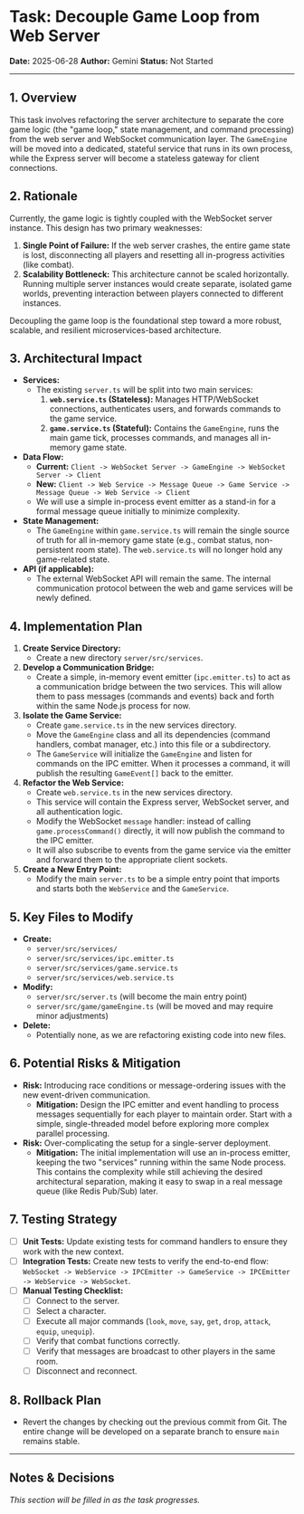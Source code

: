 
# Task: Decouple Game Loop from Web Server

**Date:** 2025-06-28
**Author:** Gemini
**Status:** Not Started

---

## 1. Overview

This task involves refactoring the server architecture to separate the core game logic (the "game loop," state management, and command processing) from the web server and WebSocket communication layer. The `GameEngine` will be moved into a dedicated, stateful service that runs in its own process, while the Express server will become a stateless gateway for client connections.

## 2. Rationale

Currently, the game logic is tightly coupled with the WebSocket server instance. This design has two primary weaknesses:

1.  **Single Point of Failure:** If the web server crashes, the entire game state is lost, disconnecting all players and resetting all in-progress activities (like combat).
2.  **Scalability Bottleneck:** This architecture cannot be scaled horizontally. Running multiple server instances would create separate, isolated game worlds, preventing interaction between players connected to different instances.

Decoupling the game loop is the foundational step toward a more robust, scalable, and resilient microservices-based architecture.

## 3. Architectural Impact

- **Services:**
    - The existing `server.ts` will be split into two main services:
        1.  **`web.service.ts` (Stateless):** Manages HTTP/WebSocket connections, authenticates users, and forwards commands to the game service.
        2.  **`game.service.ts` (Stateful):** Contains the `GameEngine`, runs the main game tick, processes commands, and manages all in-memory game state.
- **Data Flow:**
    - **Current:** `Client -> WebSocket Server -> GameEngine -> WebSocket Server -> Client`
    - **New:** `Client -> Web Service -> Message Queue -> Game Service -> Message Queue -> Web Service -> Client`
    - We will use a simple in-process event emitter as a stand-in for a formal message queue initially to minimize complexity.
- **State Management:**
    - The `GameEngine` within `game.service.ts` will remain the single source of truth for all in-memory game state (e.g., combat status, non-persistent room state). The `web.service.ts` will no longer hold any game-related state.
- **API (if applicable):**
    - The external WebSocket API will remain the same. The internal communication protocol between the web and game services will be newly defined.

## 4. Implementation Plan

1.  **Create Service Directory:**
    - Create a new directory `server/src/services`.
2.  **Develop a Communication Bridge:**
    - Create a simple, in-memory event emitter (`ipc.emitter.ts`) to act as a communication bridge between the two services. This will allow them to pass messages (commands and events) back and forth within the same Node.js process for now.
3.  **Isolate the Game Service:**
    - Create `game.service.ts` in the new services directory.
    - Move the `GameEngine` class and all its dependencies (command handlers, combat manager, etc.) into this file or a subdirectory.
    - The `GameService` will initialize the `GameEngine` and listen for commands on the IPC emitter. When it processes a command, it will publish the resulting `GameEvent[]` back to the emitter.
4.  **Refactor the Web Service:**
    - Create `web.service.ts` in the new services directory.
    - This service will contain the Express server, WebSocket server, and all authentication logic.
    - Modify the WebSocket `message` handler: instead of calling `game.processCommand()` directly, it will now publish the command to the IPC emitter.
    - It will also subscribe to events from the game service via the emitter and forward them to the appropriate client sockets.
5.  **Create a New Entry Point:**
    - Modify the main `server.ts` to be a simple entry point that imports and starts both the `WebService` and the `GameService`.

## 5. Key Files to Modify

- **Create:**
    - `server/src/services/`
    - `server/src/services/ipc.emitter.ts`
    - `server/src/services/game.service.ts`
    - `server/src/services/web.service.ts`
- **Modify:**
    - `server/src/server.ts` (will become the main entry point)
    - `server/src/game/gameEngine.ts` (will be moved and may require minor adjustments)
- **Delete:**
    - Potentially none, as we are refactoring existing code into new files.

## 6. Potential Risks & Mitigation

- **Risk:** Introducing race conditions or message-ordering issues with the new event-driven communication.
  - **Mitigation:** Design the IPC emitter and event handling to process messages sequentially for each player to maintain order. Start with a simple, single-threaded model before exploring more complex parallel processing.
- **Risk:** Over-complicating the setup for a single-server deployment.
  - **Mitigation:** The initial implementation will use an in-process emitter, keeping the two "services" running within the same Node process. This contains the complexity while still achieving the desired architectural separation, making it easy to swap in a real message queue (like Redis Pub/Sub) later.

## 7. Testing Strategy

- [ ] **Unit Tests:** Update existing tests for command handlers to ensure they work with the new context.
- [ ] **Integration Tests:** Create new tests to verify the end-to-end flow: `WebSocket -> WebService -> IPCEmitter -> GameService -> IPCEmitter -> WebService -> WebSocket`.
- [ ] **Manual Testing Checklist:**
    - [ ] Connect to the server.
    - [ ] Select a character.
    - [ ] Execute all major commands (`look`, `move`, `say`, `get`, `drop`, `attack`, `equip`, `unequip`).
    - [ ] Verify that combat functions correctly.
    - [ ] Verify that messages are broadcast to other players in the same room.
    - [ ] Disconnect and reconnect.

## 8. Rollback Plan

- Revert the changes by checking out the previous commit from Git. The entire change will be developed on a separate branch to ensure `main` remains stable.

---

## Notes & Decisions

*This section will be filled in as the task progresses.*

